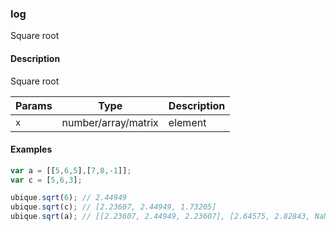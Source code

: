 ### log
Square root


#### Description

Square root


|Params|Type|Description
|---------|----|-----------
|`x` | number/array/matrix | element


#### Examples

```js
var a = [[5,6,5],[7,8,-1]];
var c = [5,6,3];

ubique.sqrt(6); // 2.44949
ubique.sqrt(c); // [2.23607, 2.44949, 1.73205]
ubique.sqrt(a); // [[2.23607, 2.44949, 2.23607], [2.64575, 2.82843, NaN]]
```


